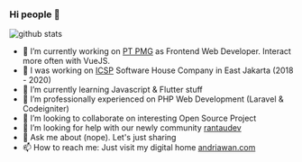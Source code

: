 ### Hi people 👋

 ![github stats](https://github-readme-stats.vercel.app/api?username=andriawan&show_icons=true&title_color=fff&icon_color=79ff97&text_color=9f9f9f&bg_color=151515)

- 🔭 I’m currently working on [PT PMG](https://pmg.id) as Frontend Web Developer. Interact more often with VueJS.
- 🔭 I was working on [ICSP](http://icsp.co.id) Software House Company in East Jakarta (2018 - 2020)
- 🌱 I’m currently learning Javascript & Flutter stuff
- 🌱 I’m professionally experienced on PHP Web Development (Laravel & Codeigniter)
- 👯 I’m looking to collaborate on interesting Open Source Project
- 🤔 I’m looking for help with our newly community [rantaudev](https://github.com/rantaudev)
- 💬 Ask me about (nope). Let's just sharing
- 📫 How to reach me: Just visit my digital home [andriawan.com](https://andriawan.com)

